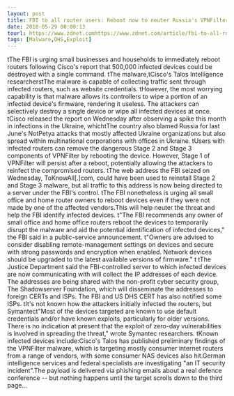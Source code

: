 ```yaml
---
layout: post
title: FBI to all router users: Reboot now to neuter Russia's VPNFilter malware
date: 2018-05-29 00:00:13
tourl: https://www.zdnet.comhttps://www.zdnet.com/article/fbi-to-all-router-users-reboot-now-to-neuter-russias-vpnfilter-malware/
tags: [Malware,DHS,Exploit]
---
```

 tThe FBI is urging small businesses and households to immediately reboot routers following Cisco's report that 500,000 infected devices could be destroyed with a single command. tThe malware,tCisco's Talos Intelligence researcherstThe malware is capable of collecting traffic sent through infected routers, such as website credentials. tHowever, the most worrying capability is that malware allows its controllers to wipe a portion of an infected device's firmware, rendering it useless. The attackers can selectively destroy a single device or wipe all infected devices at once. tCisco released the report on Wednesday after observing a spike this month in infections in the Ukraine, whichtThe country also blamed Russia for last June's NotPetya attacks that mostly affected Ukraine organizations but also spread within multinational corporations with offices in Ukraine. tUsers with infected routers can remove the dangerous Stage 2 and Stage 3 components of VPNFilter by rebooting the device. However, Stage 1 of VPNFilter will persist after a reboot, potentially allowing the attackers to reinfect the compromised routers. tThe web address the FBI seized on Wednesday, ToKnowAll[.]com, could have been used to reinstall Stage 2 and Stage 3 malware, but all traffic to this address is now being directed to a server under the FBI's control. tThe FBI nonetheless is urging all small office and home router owners to reboot devices even if they were not made by one of the affected vendors.This will help neuter the threat and help the FBI identify infected devices. t"The FBI recommends any owner of small office and home office routers reboot the devices to temporarily disrupt the malware and aid the potential identification of infected devices," the FBI said in a public-service announcement. t"Owners are advised to consider disabling remote-management settings on devices and secure with strong passwords and encryption when enabled. Network devices should be upgraded to the latest available versions of firmware." t tThe Justice Department said the FBI-controlled server to which infected devices are now communicating with will collect the IP addresses of each device. The addresses are being shared with the non-profit cyber security group, The Shadowserver Foundation, which will disseminate the addresses to foreign CERTs and ISPs. The FBI and US DHS CERT has also notified some ISPs. tIt's not known how the attackers initially infected the routers, but Symantect"Most of the devices targeted are known to use default credentials and/or have known exploits, particularly for older versions. There is no indication at present that the exploit of zero-day vulnerabilities is involved in spreading the threat," wrote Symantec researchers. tKnown infected devices include:Cisco's Talos has published preliminary findings of the VPNFilter malware, which is targeting mostly consumer internet routers from a range of vendors, with some consumer NAS devices also hit.German intelligence services and federal specialists are investigating "an IT security incident".The payload is delivered via phishing emails about a real defence conference -- but nothing happens until the target scrolls down to the third page...
